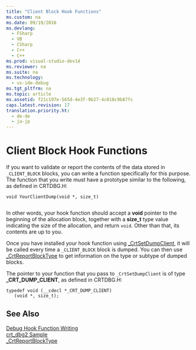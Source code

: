```yaml
---
title: "Client Block Hook Functions"
ms.custom: na
ms.date: 09/19/2016
ms.devlang: 
  - FSharp
  - VB
  - CSharp
  - C++
  - C++
ms.prod: visual-studio-dev14
ms.reviewer: na
ms.suite: na
ms.technology: 
  - vs-ide-debug
ms.tgt_pltfrm: na
ms.topic: article
ms.assetid: f21c197e-565d-4e3f-9b27-4c018c9b87fc
caps.latest.revision: 17
translation.priority.ht: 
  - de-de
  - ja-jp
---
```

# Client Block Hook Functions
If you want to validate or report the contents of the data stored in `_CLIENT_BLOCK` blocks, you can write a function specifically for this purpose. The function that you write must have a prototype similar to the following, as defined in CRTDBG.H:  
  
```  
void YourClientDump(void *, size_t)  
  
```  
  
 In other words, your hook function should accept a **void** pointer to the beginning of the allocation block, together with a **size_t** type value indicating the size of the allocation, and return `void`. Other than that, its contents are up to you.  
  
 Once you have installed your hook function using [_CrtSetDumpClient](../vs140/_CrtSetDumpClient.md), it will be called every time a `_CLIENT_BLOCK` block is dumped. You can then use [_CrtReportBlockType](../vs140/_CrtReportBlockType.md) to get information on the type or subtype of dumped blocks.  
  
 The pointer to your function that you pass to `_CrtSetDumpClient` is of type **_CRT_DUMP_CLIENT**, as defined in CRTDBG.H:  
  
```  
typedef void (__cdecl *_CRT_DUMP_CLIENT)  
   (void *, size_t);  
```  
  
## See Also  
 [Debug Hook Function Writing](../vs140/Debug-Hook-Function-Writing.md)   
 [crt_dbg2 Sample](assetId:///21e1346a-6a17-4f57-b275-c76813089167)   
 [_CrtReportBlockType](../vs140/_CrtReportBlockType.md)